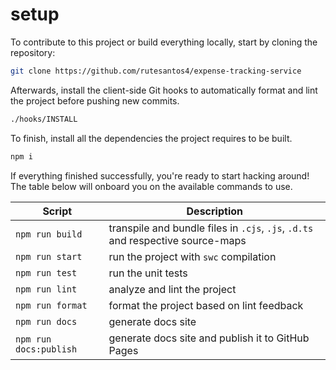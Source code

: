 # setup

To contribute to this project or build everything locally, start by cloning the repository:

```bash
git clone https://github.com/rutesantos4/expense-tracking-service
```

Afterwards, install the client-side Git hooks to automatically format and lint the project before pushing new commits.

```bash
./hooks/INSTALL
```

To finish, install all the dependencies the project requires to be built.

```bash
npm i

```

If everything finished successfully, you're ready to start hacking around! The table below will onboard you on the available commands to use.

| Script                 | Description                                                                     |
| ---------------------- | ------------------------------------------------------------------------------- |
| `npm run build`        | transpile and bundle files in `.cjs`, `.js`, `.d.ts` and respective source-maps |
| `npm run start`        | run the project with `swc` compilation                                          |
| `npm run test`         | run the unit tests                                                              |
| `npm run lint`         | analyze and lint the project                                                    |
| `npm run format`       | format the project based on lint feedback                                       |
| `npm run docs`         | generate docs site                                                              |
| `npm run docs:publish` | generate docs site and publish it to GitHub Pages                               |
